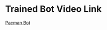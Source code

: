 # Trained Bot Video Link
[Pacman Bot](https://drive.google.com/file/d/1hn9uio7eT5EVZohPe46NGbIxuevpJiDs/view?usp=sharing)
